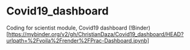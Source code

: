 # Covid19_dashboard
Coding for scientist module, Covid19 dashboard
(!Binder) [https://mybinder.org/v2/gh/ChristianDaza/Covid19_dashboard/HEAD?urlpath=%2Fvoila%2Frender%2FPrac-Dashboard.ipynb]
